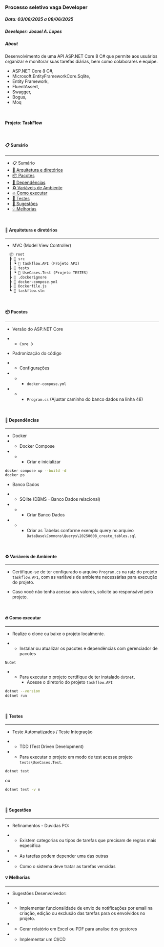 ﻿### Processo seletivo vaga Developer

##### Data: 03/06/2025 a 08/06/2025

##### Developer: Josuel A. Lopes

##### About

Desenvolvimento de uma API ASP.NET Core 8 C# que permite aos usuários organizar e monitorar suas tarefas diárias, bem como colaborares e equipe.

- ASP.NET Core 8 C#,
- Microsoft.EntityFrameworkCore.Sqlite,
- Entity Framework,
- FluentAssert,
- Swagger,
- Bogus,
- Moq

<br/>

#### Projeto: TaskFlow

</br>

#### 📋 Sumário

---

- [📋 Sumário](#-sumário)
- [📂 Arquitetura e diretórios](#-arquitetura-e-diretórios)
- [📦 Pacotes](#-pacotes)
- [🧰 Dependências](#-dependências)
- [♻️ Variáveis de Ambiente](#-variáveis-de-ambiente)
- [🔥 Como executar](#-como-executar)
- [🧪 Testes](#-testes)
- [📜 Sugestões](#-sugestões)
- [💡 Melhorias](#-version)

<br/>

#### 📂 Arquitetura e diretórios

---

- MVC (Model View Controller)

```txt
  📦 root
  ┣ 📂 src
  ┃ ┗ 📂 taskflow.API (Projeto API)
  ┣ 📂 tests
  ┃ ┗ 📂 UseCases.Test (Projeto TESTES)
  ┣ 📜 .dockerignore
  ┣ 📜 docker-compose.yml
  ┣ 📜 Dockerfile.js
  ┗ 📜 taskflow.sln

```

<br/>

#### 📦 Pacotes

---

- Versão do ASP.NET Core

- - `Core 8`

- Padronização do código

- - Configurações
- - - `docker-compose.yml`
- - - `Program.cs` (Ajustar caminho do banco dados na linha 48)

<br/>

#### 🧰 Dependências

---

- Docker
- - Docker Compose
- - - Criar e inicializar

```bash
docker compose up --build -d
docker ps
```

- Banco Dados

- - SQlite (DBMS - Banco Dados relacional)

- - - Criar Banco Dados 

- - - Criar as Tabelas conforme exemplo query no arquivo `DataBase\Commons\Querys\20250608_create_tables.sql`

<br/>

#### ♻️ Variáveis de Ambiente

---

- Certifique-se de ter configurado o arquivo `Program.cs` na raiz do projeto `taskflow.API`, com as variáveis de ambiente necessárias para execução do projeto.

- Caso você não tenha acesso aos valores, solicite ao responsável pelo projeto.

<br/>

#### 🔥 Como executar

---

- Realize o clone ou baixe o projeto localmente.

- - Instalar ou atualizar os pacotes e dependências com gerenciador de pacotes

```
NuGet
```

- - Para executar o projeto certifique de ter instalado `dotnet`.
	- Acesse o diretorio do projeto  `taskflow.API`

```bash
dotnet --version
dotnet run
```

<br/>

#### 🧪 Testes

---

- Teste Automatizados / Teste Integração

- - TDD (Test Driven Development)

- - Para executar o projeto em modo de test acesse projeto `tests\UseCases.Test`.

```bash
dotnet test
```

ou

```bash
dotnet test -v n
```

<br/>

#### 📜 Sugestões

---

- Refinamentos - Duvidas PO:

- - Existem categorias ou tipos de tarefas que precisam de regras mais especifica
- - As tarefas podem depender uma das outras
- - Como o sistema deve tratar as tarefas vencidas


#### 💡 Melhorias

---

- Sugestões Desenvolvedor:

- - Implementar funcionalidade de envio de notificações por email na criação, edição ou exclusão das tarefas para os envolvidos no projeto.
- - Gerar relatório em Excel ou PDF para analise dos gestores
- - Implementar um CI/CD